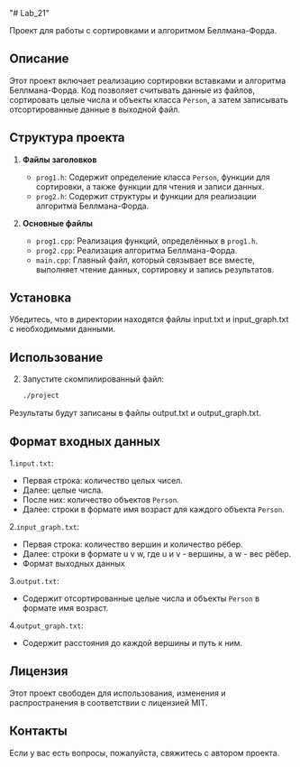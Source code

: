 "# Lab_21" 

Проект для работы с сортировками и алгоритмом Беллмана-Форда.

## Описание

Этот проект включает реализацию сортировки вставками и алгоритма Беллмана-Форда. Код позволяет считывать данные из файлов, сортировать целые числа и объекты класса `Person`, а затем записывать отсортированные данные в выходной файл.

## Структура проекта

1. **Файлы заголовков**
    - `prog1.h`: Содержит определение класса `Person`, функции для сортировки, а также функции для чтения и записи данных.
    - `prog2.h`: Содержит структуры и функции для реализации алгоритма Беллмана-Форда.

2. **Основные файлы**
    - `prog1.cpp`: Реализация функций, определённых в `prog1.h`.
    - `prog2.cpp`: Реализация алгоритма Беллмана-Форда.
    - `main.cpp`: Главный файл, который связывает все вместе, выполняет чтение данных, сортировку и запись результатов.

## Установка

Убедитесь, что в директории находятся файлы input.txt и input_graph.txt с необходимыми данными.

## Использование

2. Запустите скомпилированный файл:
   ```bash
   ./project
Результаты будут записаны в файлы output.txt и output_graph.txt.

## Формат входных данных
1.`input.txt`:
 - Первая строка: количество целых чисел.
 - Далее: целые числа.
 - После них: количество объектов `Person`.
 - Далее: строки в формате имя возраст для каждого объекта `Person`.
   
2.`input_graph.txt`:
 - Первая строка: количество вершин и количество рёбер.
 - Далее: строки в формате u v w, где u и v - вершины, а w - вес рёбер.
 - Формат выходных данных

3.`output.txt`:
 - Содержит отсортированные целые числа и объекты `Person` в формате имя возраст.

4.`output_graph.txt`:
 - Содержит расстояния до каждой вершины и путь к ним.

## Лицензия
Этот проект свободен для использования, изменения и распространения в соответствии с лицензией MIT.

## Контакты
Если у вас есть вопросы, пожалуйста, свяжитесь с автором проекта.
